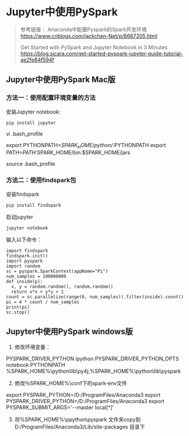 # Jupyter中使用PySpark

> 参考链接：
> Anaconda中配置Pyspark的Spark开发环境
> <https://www.cnblogs.com/jackchen-Net/p/6667205.html>
>
> Get Started with PySpark and Jupyter Notebook in 3 Minutes
> <https://blog.sicara.com/get-started-pyspark-jupyter-guide-tutorial-ae2fe84f594f>



## Jupyter中使用PySpark Mac版

### 方法一：使用配置环境变量的方法

安装Jupyter notebook:

    pip install jupyter

vi .bash_profile

export PYTHONPATH=$SPARK_HOME/python/:$PYTHONPATH
export PATH=$PATH:$SPARK_HOME/bin:$SPARK_HOME/jars

source .bash_profile

### 方法二：使用findspark包

安装findspark

    pip install findspark

启动jupyter

    jupyter notebook

输入以下命令：

    import findspark
    findspark.init()
    import pyspark
    import random
    sc = pyspark.SparkContext(appName="Pi")
    num_samples = 100000000
    def inside(p):     
      x, y = random.random(), random.random()
      return x*x + y*y < 1
    count = sc.parallelize(range(0, num_samples)).filter(inside).count()
    pi = 4 * count / num_samples
    print(pi)
    sc.stop()




## Jupyter中使用PySpark windows版

1. 修改环境变量：

PYSPARK_DRIVER_PYTHON  ipython
PYSPARK_DRIVER_PYTHON_OPTS  notebook
PYTHONPATH %SPARK_HOME%\python\lib\py4j;%SPARK_HOME%\python\lib\pyspark

2. 修改％SPARK_HOME%\conf下的spark-env文件

export PYSPARK_PYTHON=/D:/ProgramFiles/Anaconda3
export PYSPARK_DRIVER_PYTHON=/D:/ProgramFiles/Anaconda3
export PYSPARK_SUBMIT_ARGS='--master local[*]'


3. 将%SPARK_HOME%\ppython\pyspark 文件夹copy到D:/ProgramFiles/Anaconda3/Lib/site-packages 目录下